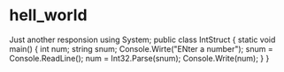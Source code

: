 # hell_world
Just another  responsion
using System;
public class IntStruct
{
  static void main()
  {
    int num;
    string snum;
    Console.Wirte("ENter a number");
    snum = Console.ReadLine();
    num = Int32.Parse(snum);
    Console.Write(num);
  }
}

